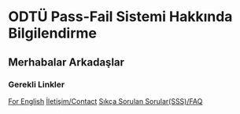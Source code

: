 # ODTÜ Pass-Fail Sistemi Hakkında Bilgilendirme 

## Merhabalar Arkadaşlar
### Gerekli Linkler
[For English](http://alperenkeles.me/pass-fail-metu/english/)
[İletişim/Contact](http://alperenkeles.me/pass-fail-metu/contact/)
[Sıkça Sorulan Sorular(SSS)/FAQ](http://alperenkeles.me/pass-fail-metu/faq/)


